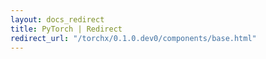 ```yaml
---
layout: docs_redirect
title: PyTorch | Redirect
redirect_url: "/torchx/0.1.0.dev0/components/base.html"
---
```

